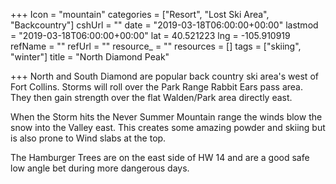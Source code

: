 +++
Icon = "mountain"
categories = ["Resort", "Lost Ski Area", "Backcountry"]
cshUrl = ""
date = "2019-03-18T06:00:00+00:00"
lastmod = "2019-03-18T06:00:00+00:00"
lat = 40.521223
lng = -105.910919
refName = ""
refUrl = ""
resource_ = ""
resources = []
tags = ["skiing", "winter"]
title = "North Diamond Peak"

+++
North and South Diamond are popular back country ski area's west of Fort Collins.  Storms will roll over the Park Range Rabbit Ears pass area.  They then gain strength over the flat Walden/Park area directly east.

When the Storm hits the Never Summer Mountain range the winds blow the snow into the Valley east.  This creates some amazing powder and skiing but is also prone to Wind slabs at the top.

The Hamburger Trees are on the east side of HW 14 and are a good safe low angle bet during more dangerous days.